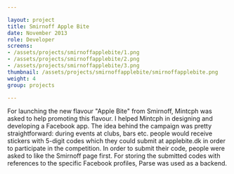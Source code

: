 ```yaml
---

layout: project
title: Smirnoff Apple Bite
date: November 2013
role: Developer
screens:
- /assets/projects/smirnoffapplebite/1.png
- /assets/projects/smirnoffapplebite/2.png
- /assets/projects/smirnoffapplebite/3.png
thumbnail: /assets/projects/smirnoffapplebite/smirnoffapplebite.png
weight: 4
group: projects

---
```


For launching the new flavour "Apple Bite" from Smirnoff, Mintcph was asked to help promoting this flavour. I helped Mintcph in designing and developing a Facebook app. The idea behind the campaign was pretty straightforward: during events at clubs, bars etc. people would receive stickers with 5-digit codes which they could submit at applebite.dk in order to participate in the competition. In order to submit their code, people were asked to like the Smirnoff page first. For storing the submitted codes with references to the specific Facebook profiles, Parse was used as a backend.
